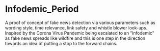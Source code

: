 # Infodemic_Period
 
A proof of concept of fake news detection via various parameters such as wording style, time relevance, link safety and whistle blower look-ups. Inspired by the Corona Virus Pandemic being escalated to an "Infodemic" as fake news spreads like wildfire and this is one step in the direction towards an idea of putting a stop to the forward chains.

